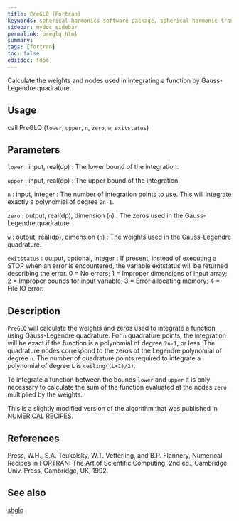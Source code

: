 ```yaml
---
title: PreGLQ (Fortran)
keywords: spherical harmonics software package, spherical harmonic transform, legendre functions, multitaper spectral analysis, fortran, Python, gravity, magnetic field
sidebar: mydoc_sidebar
permalink: preglq.html
summary:
tags: [fortran]
toc: false
editdoc: fdoc
---
```


Calculate the weights and nodes used in integrating a function by Gauss-Legendre quadrature.

## Usage

call PreGLQ (`lower`, `upper`, `n`, `zero`, `w`, `exitstatus`)

## Parameters

`lower` : input, real(dp)
:   The lower bound of the integration.

`upper` : input, real(dp)
:   The upper bound of the integration.

`n` : input, integer
:   The number of integration points to use. This will integrate exactly a polynomial of degree `2n-1`.

`zero` : output, real(dp), dimension (`n`)
:   The zeros used in the Gauss-Legendre quadrature.

`w` : output, real(dp), dimension (`n`)
:   The weights used in the Gauss-Legendre quadrature.

`exitstatus` : output, optional, integer
:   If present, instead of executing a STOP when an error is encountered, the variable exitstatus will be returned describing the error. 0 = No errors; 1 = Improper dimensions of input array; 2 = Improper bounds for input variable; 3 = Error allocating memory; 4 = File IO error.

## Description

`PreGLQ` will calculate the weights and zeros used to integrate a function using Gauss-Legendre quadrature. For `n` quadrature points, the integration will be exact if the function is a polynomial of degree `2n-1`, or less. The quadrature nodes correspond to the zeros of the Legendre polynomial of degree `n`. The number of quadrature points required to integrate a polynomial of degree `L` is `ceiling((L+1)/2)`.

To integrate a function between the bounds `lower` and `upper` it is only necessary to calculate the sum of the function evaluated at the nodes `zero` multiplied by the weights.

This is a slightly modified version of the algorithm that was published in NUMERICAL RECIPES.

## References

Press, W.H., S.A. Teukolsky, W.T. Vetterling, and B.P. Flannery, Numerical Recipes in FORTRAN: The Art of Scientific Computing, 2nd ed., Cambridge Univ. Press, Cambridge, UK, 1992.

## See also

[shglq](shglq.html)
